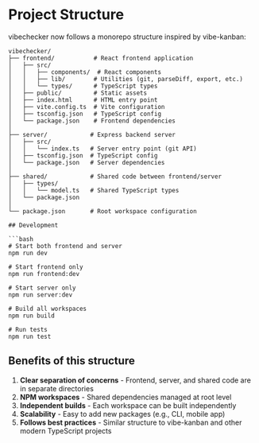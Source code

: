 # Project Structure

vibechecker now follows a monorepo structure inspired by vibe-kanban:

```
vibechecker/
├── frontend/           # React frontend application
│   ├── src/
│   │   ├── components/  # React components
│   │   ├── lib/        # Utilities (git, parseDiff, export, etc.)
│   │   └── types/      # TypeScript types
│   ├── public/         # Static assets
│   ├── index.html      # HTML entry point
│   ├── vite.config.ts  # Vite configuration
│   ├── tsconfig.json   # TypeScript config
│   └── package.json    # Frontend dependencies
│
├── server/            # Express backend server
│   ├── src/
│   │   └── index.ts   # Server entry point (git API)
│   ├── tsconfig.json  # TypeScript config
│   └── package.json   # Server dependencies
│
├── shared/            # Shared code between frontend/server
│   ├── types/
│   │   └── model.ts   # Shared TypeScript types
│   └── package.json
│
└── package.json       # Root workspace configuration

## Development

```bash
# Start both frontend and server
npm run dev

# Start frontend only
npm run frontend:dev

# Start server only
npm run server:dev

# Build all workspaces
npm run build

# Run tests
npm run test
```

## Benefits of this structure

1. **Clear separation of concerns** - Frontend, server, and shared code are in separate directories
2. **NPM workspaces** - Shared dependencies managed at root level
3. **Independent builds** - Each workspace can be built independently
4. **Scalability** - Easy to add new packages (e.g., CLI, mobile app)
5. **Follows best practices** - Similar structure to vibe-kanban and other modern TypeScript projects
